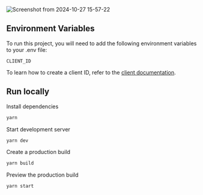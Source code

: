 ![Screenshot from 2024-10-27 15-57-22](https://github.com/user-attachments/assets/09ee1cdf-f4c4-4e33-b9bc-a4fd3a452552)



## Environment Variables

To run this project, you will need to add the following environment variables to your .env file:

`CLIENT_ID`

To learn how to create a client ID, refer to the [client documentation](https://portal.thirdweb.com/typescript/v5/client). 

## Run locally

Install dependencies

```bash
yarn
```

Start development server

```bash
yarn dev
```

Create a production build

```bash
yarn build
```

Preview the production build

```bash
yarn start
```
